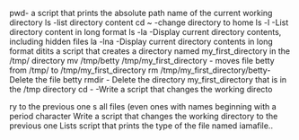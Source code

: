 pwd- a script that prints the absolute path name of the current working directory
ls -list directory content
cd ~ -change directory to home
ls -l -List directory content in long format
ls -la -Display current directory contents, including hidden files
la -lna -Display current directory contents in long format ditits
 a script that creates a directory named my_first_directory in the /tmp/ directory
mv /tmp/betty /tmp/my_first_directory  - moves file betty from /tmp/ to /tmp/my_first_directory
 rm /tmp/my_first_directory/betty- Delete the file betty
rmdir - Delete the directory my_first_directory that is in the /tmp directory
 cd - -Write a script that changes the working directo

ry to the previous one
s all files (even ones with names beginning with a period character
Write a script that changes the working directory to the previous one
Lists
 script that prints the type of the file named iamafile..
